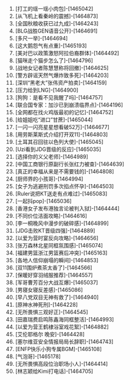 
1. [打工的瑶一瑶小肉包]-[1465042]
1. [从飞机上看秦岭的震撼]-[1464873]
1. [全国秋粮收获已过九成]-[1464243]
1. [BLG战胜GEN语音公开]-[1464691]
1. [多尺一举]-[1464694]
1. [这大鹅怨气有点重]-[1465193]
1. [美对巴以政策激怒阿拉伯裔群体]-[1464492]
1. [猫咪走个猫步怎么了]-[1464796]
1. [战地女记者陈慧慧称将回撤]-[1464625]
1. [警方辟谣天然气爆炸致多死]-[1464203]
1. [深圳“黑老大”张伟资产拍卖]-[1464159]
1. [压力给到LNG]-[1464900]
1. [狗狗：是看不见我醒了吗]-[1464757]
1. [联合国专家：加沙已到崩溃临界点]-[1464196]
1. [全网都在找火鸡版最初的记忆]-[1464752]
1. [给姐姐吃“进口”甘蔗]-[1465044]
1. [一闪一闪亮星星想看破52万]-[1464677]
1. [用劳斯莱斯式介绍打开双11]-[1464803]
1. [土耳其召回驻以色列大使]-[1465045]
1. [Uzi看到JDG晋级的反应]-[1465035]
1. [选择你的义父老师]-[1464989]
1. [中国工商银行原副行长张红力被查]-[1464639]
1. [真正的幸福从来是不需要钱的]-[1464808]
1. [厨师界的小孩哥]-[1464994]
1. [女子为逃避刑罚多次掐点怀孕]-[1464503]
1. [Ruler说把KT送走有点难过]-[1465083]
1. [一起抖pop]-[1465036]
1. [香港女子发布港独言论被判入狱]-[1464444]
1. [不同价位洁面攻略]-[1464616]
1. [李一桐晚风中漫步的破碎感]-[1464899]
1. [JDG击败KT晋级四强]-[1464889]
1. [以爱为营时宴反向攻略]-[1464656]
1. [张万森林北星同框氛围感]-[1465074]
1. [福建男篮浙江男篮赛后冲突]-[1465163]
1. [各地人信仰崩塌的瞬间]-[1464853]
1. [双11围炉煮茶太香了]-[1464566]
1. [保暖好穿羽绒服推荐]-[1464557]
1. [军哥曹芳百分大战互爆]-[1465037]
1. [男寝女寝反差感]-[1465086]
1. [早八党双目无神有救了]-[1464940]
1. [原神水神死刑]-[1464228]
1. [无所畏惧三观好正]-[1464545]
1. [田嘉瑞费启鸣陈鑫海同框整活]-[1464993]
1. [以爱为营王鹤棣浴室戏花絮]-[1464882]
1. [艾伦耶格尔 晚安]-[1464428]
1. [塞尔维亚安全情报局局长辞职]-[1464743]
1. [ENFP快乐小狗专属BGM]-[1465108]
1. [气泡哥]-[1465178]
1. [无所畏惧高段位治职场小人]-[1464414]
1. [林志颖给Kimi打电话]-[1464705]